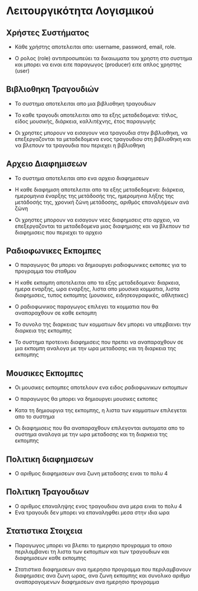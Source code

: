 # Λειτουργικότητα Λογισμικού

## Χρήστες Συστήματος

* Κάθε χρήστης αποτελειται απο: username, password, email, role.

* O ρολος (role) αντιπροσωπεύει τα δικαιωματα του χρηστη στο συστημα και μπορει να ειναι ειτε παραγωγος (producer) ειτε απλος χρηστης (user)

## Βιβλιοθηκη Τραγουδιών

* Το συστημα αποτελειται απο μια βιβλιοθηκη τραγουδιων

* Το καθε τραγουδι αποτελειται απο τα εξης μεταδεδομενα: τίτλος, είδος μουσικής, διάρκεια, καλλιτέχνης, έτος παραγωγής

* Οι χρηστες μπορουν να εισαγουν νεα τραγουδια στην βιβλιοθηκη, να επεξεργαζονται τα μεταδεδομενα ενος τραγουδιου στη βιβλιοθηκη και να βλεπουν τα τραγουδια που περιεχει η βιβλιοθηκη

## Αρχειο Διαφημισεων

* Το συστημα αποτελειται απο ενα αρχειο διαφημισεων

* Η καθε διαφημιση αποτελειται απο τα εξης μεταδεδομενα: διάρκεια, ημερομηνια έναρξης της μετάδοσής της, ημερομηνια λήξης της μετάδοσής της, χρονική ζώνη μετάδοσης, αριθμός επαναλήψεων ανά ζώνη

* Οι χρηστες μπορουν να εισαγουν νεες διαφημισεις στο αρχειο, να επεξεργαζονται τα μεταδεδομενα μιας διαφημισης και να βλεπουν τισ διαφημισεις που περιεχει το αρχειο

## Ραδιοφωνικες Εκπομπες

* Ο παραγωγος θα μπορει να δημιουργει ραδιοφωνικες εκποπες για το προγραμμα του σταθμου

* Η καθε εκπομπη αποτελειται απο τα εξης μεταδεδομενα: διαρκεια, ημερα εναρξης, ωρα εναρξης, λιστα απο μουσικα κομματια, λιστα διαφημισεις, τυπος εκπομπης (μουσικες, ειδησεογραφικές, αθλητικες)

* Ο ραδιοφωνικος παραγωγος επιλεγει τα κομματια που θα αναπαραχθουν σε καθε εκπομπη

* Το συνολο της διαρκειας των κομματιων δεν μπορει να υπερβαινει την διαρκεια της εκπομπης

* Το συστημα προτεινει διαφημισεις που πρεπει να αναπαραχθουν σε μια εκπομπη αναλογα με την ωρα μεταδοσης και τη διαρκεια της εκπομπης

## Μουσικες Εκπομπες

* Οι μουσικες εκπομπες αποτελουν ενα ειδος ραδιοφωνικων εκπομπων

* Ο παραγωγος θα μπορει να δημιουργει μουσικες εκποπες

* Κατα τη δημιουργια της εκπομπης, η λιστα των κομματιων επιλεγεται απο το συστημα

* Οι διαφημισεις που θα αναπαραχθουν επιλεγονται αυτοματα απο το συστημα αναλογα με την ωρα μεταδοσης και τη διαρκεια της εκπομπης

## Πολιτικη διαφημισεων

* Ο αριθμος διαφημισεων ανα ζωνη μεταδοσης ειναι το πολυ 4

## Πολιτικη Τραγουδιων

* Ο αριθμος επαναληψης ενος τραγουδιου ανα μερα ειναι το πολυ 4
* Ενα τραγουδι δεν μπορει να επαναληφθει μεσα στην ιδια ωρα

## Στατιστικα Στοιχεια

* Παραγωγος μπορει να βλεπει το ημερησιο προγραμμα το οποιο περιλαμβανει τη λιστα των εκπομπων και των τραγουδιων και διαφημισεων καθε εκπομπης

* Στατιστικα διαφημισεων ανα ημερησιο προγραμμα που περιλαμβανουν διαφημισεις ανα ζωνη ωρας, ανα ζωνη εκπομπης και συνολικο αριθμο αναπαραγομενων διαφημισεων ανα ημερησιο προγραμμα